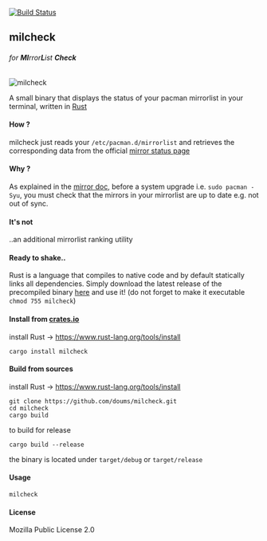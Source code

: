 [![Build Status](https://travis-ci.org/doums/milcheck.svg?branch=master)](https://travis-ci.org/doums/milcheck)

## milcheck

###### for **MI**rror**L**ist **Check**

![milcheck](https://image.petitmur.beer/milcheck.png)

A small binary that displays the status of your pacman mirrorlist in your terminal, written in [Rust](https://www.rust-lang.org/)

#### How ?

milcheck just reads your `/etc/pacman.d/mirrorlist` and retrieves the corresponding data from the official [mirror status page](https://www.archlinux.org/mirrors/status/)

#### Why ?

As explained in the [mirror doc](https://wiki.archlinux.org/index.php/Mirrors), before a system upgrade i.e. `sudo pacman -Syu`, you must check that the mirrors in your mirrorlist are up to date e.g. not out of sync.

#### It's not

..an additional mirrorlist ranking utility

#### Ready to shake..

Rust is a language that compiles to native code and by default statically links all dependencies. Simply download the latest release of the precompiled binary [here](https://github.com/doums/milcheck/releases) and use it!
(do not forget to make it executable `chmod 755 milcheck`)

#### Install from [crates.io](https://crates.io/crates/milcheck)

install Rust -> https://www.rust-lang.org/tools/install
```
cargo install milcheck
```

#### Build from sources

install Rust -> https://www.rust-lang.org/tools/install
```
git clone https://github.com/doums/milcheck.git
cd milcheck
cargo build
```
to build for release
```
cargo build --release
```
the binary is located under `target/debug` or `target/release`

#### Usage

```
milcheck
```

#### License
Mozilla Public License 2.0
